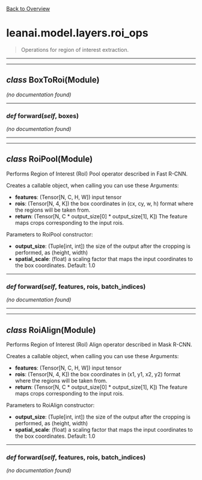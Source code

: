 [Back to Overview](../../../README.md)



# leanai.model.layers.roi_ops

> Operations for region of interest extraction.


---
---
## *class* **BoxToRoi**(Module)

*(no documentation found)*

---
### *def* **forward**(*self*, boxes)

*(no documentation found)*

---
---
## *class* **RoiPool**(Module)

Performs Region of Interest (RoI) Pool operator described in Fast R-CNN.

Creates a callable object, when calling you can use these Arguments:
* **features**: (Tensor[N, C, H, W]) input tensor
* **rois**: (Tensor[N, 4, K]) the box coordinates in (cx, cy, w, h) format where the regions will be taken from.
* **return**: (Tensor[N, C * output_size[0] * output_size[1], K]) The feature maps crops corresponding to the input rois.

Parameters to RoiPool constructor:
* **output_size**: (Tuple[int, int]) the size of the output after the cropping is performed, as (height, width)
* **spatial_scale**: (float) a scaling factor that maps the input coordinates to the box coordinates. Default: 1.0


---
### *def* **forward**(*self*, features, rois, batch_indices)

*(no documentation found)*

---
---
## *class* **RoiAlign**(Module)

Performs Region of Interest (RoI) Align operator described in Mask R-CNN.

Creates a callable object, when calling you can use these Arguments:
* **features**: (Tensor[N, C, H, W]) input tensor
* **rois**: (Tensor[N, 4, K]) the box coordinates in (x1, y1, x2, y2) format where the regions will be taken from.
* **return**: (Tensor[N, C * output_size[0] * output_size[1], K]) The feature maps crops corresponding to the input rois.

Parameters to RoiAlign constructor:
* **output_size**: (Tuple[int, int]) the size of the output after the cropping is performed, as (height, width)
* **spatial_scale**: (float) a scaling factor that maps the input coordinates to the box coordinates. Default: 1.0


---
### *def* **forward**(*self*, features, rois, batch_indices)

*(no documentation found)*

